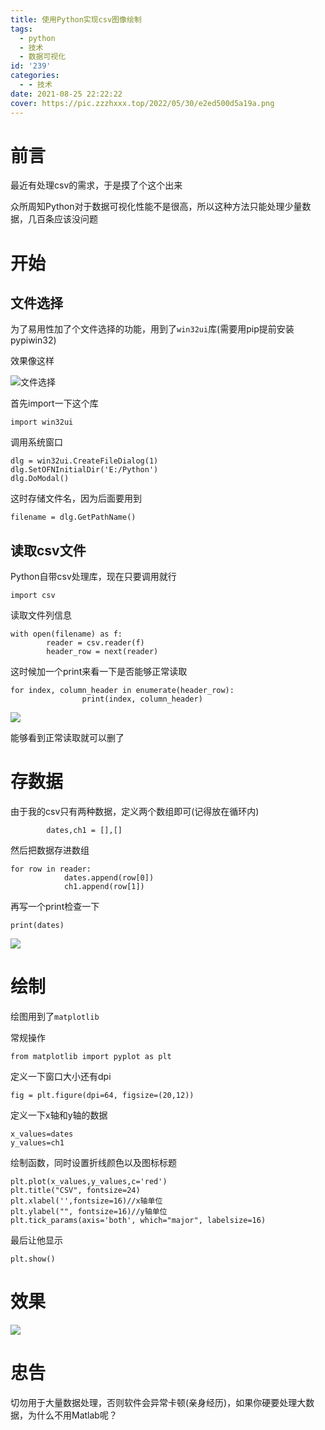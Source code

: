 ```yaml
---
title: 使用Python实现csv图像绘制
tags:
  - python
  - 技术
  - 数据可视化
id: '239'
categories:
  - - 技术
date: 2021-08-25 22:22:22
cover: https://pic.zzzhxxx.top/2022/05/30/e2ed500d5a19a.png
---
```



# 前言

最近有处理csv的需求，于是摸了个这个出来

众所周知Python对于数据可视化性能不是很高，所以这种方法只能处理少量数据，几百条应该没问题

# 开始

## 文件选择

为了易用性加了个文件选择的功能，用到了`win32ui`库(需要用pip提前安装pypiwin32)

效果像这样

![文件选择](https://pic.zzzhxxx.top/2021/08/25/cb193a27f1c3b.png)

首先import一下这个库

```
import win32ui
```

调用系统窗口

```
dlg = win32ui.CreateFileDialog(1)
dlg.SetOFNInitialDir('E:/Python') 
dlg.DoModal()
```

这时存储文件名，因为后面要用到

```
filename = dlg.GetPathName() 
```

## 读取csv文件

Python自带csv处理库，现在只要调用就行

```
import csv
```

读取文件列信息

```
with open(filename) as f:
        reader = csv.reader(f)
        header_row = next(reader)
```

这时候加一个print来看一下是否能够正常读取

```
for index, column_header in enumerate(header_row):
                print(index, column_header)
```

![](https://pic.zzzhxxx.top/2021/08/25/dc813a8f82755.png)

能够看到正常读取就可以删了

# 存数据

由于我的csv只有两种数据，定义两个数组即可(记得放在循环内)

```
        dates,ch1 = [],[]
```

然后把数据存进数组

```
for row in reader:
            dates.append(row[0])
            ch1.append(row[1])
```

再写一个print检查一下

```
print(dates)
```

![](https://pic.zzzhxxx.top/2021/08/25/99952ed702c9e.png)

# 绘制

绘图用到了`matplotlib`

常规操作

```
from matplotlib import pyplot as plt
```

定义一下窗口大小还有dpi

```
fig = plt.figure(dpi=64, figsize=(20,12))
```

定义一下x轴和y轴的数据

```
x_values=dates
y_values=ch1
```

绘制函数，同时设置折线颜色以及图标标题

```
plt.plot(x_values,y_values,c='red')
plt.title("CSV", fontsize=24)
plt.xlabel('',fontsize=16)//x轴单位
plt.ylabel("", fontsize=16)//y轴单位
plt.tick_params(axis='both', which="major", labelsize=16) 
```

最后让他显示

```
plt.show()
```

# 效果

![](https://pic.zzzhxxx.top/2021/08/25/749730a5da138.png)

# 忠告

切勿用于大量数据处理，否则软件会异常卡顿(亲身经历)，如果你硬要处理大数据，为什么不用Matlab呢？